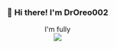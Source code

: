 <h3 align="center">👋 Hi there! I'm DrOreo002</h3>
<p align="center">
  I'm fully 
  </br>
  <img src="https://forthebadge.com/images/badges/powered-by-coffee.svg" />
</p>
